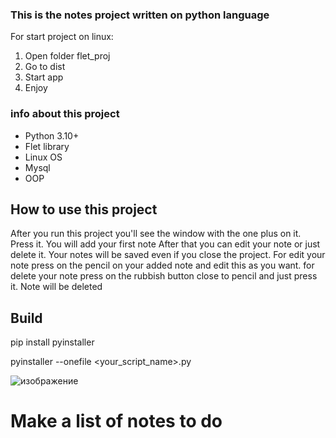 ### This is the notes project written on python language


For start project on linux:
1. Open folder flet_proj
2. Go to dist
3. Start app
4. Enjoy




### info about this project

- Python 3.10+
- Flet library
- Linux OS
- Mysql 
- OOP







## How to use this project


After you run this project you'll see the window with the one plus on it. Press it. You will add your first note After that you can edit your note or just delete it. Your notes will be saved  even if you close the project. For edit your note press on the pencil on your added note and edit this as you want. for delete your note press on the rubbish button close to pencil and just press it. Note will be deleted


## Build

pip install pyinstaller 



pyinstaller --onefile <your_script_name>.py




![изображение](https://user-images.githubusercontent.com/105593765/232838931-c1f73927-2349-4da5-83db-c42c0865e78c.png)

# Make a list of notes to do


